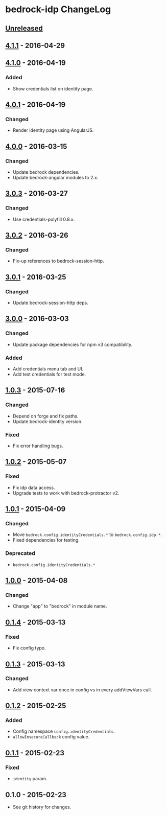 # bedrock-idp ChangeLog

## [Unreleased]

## [4.1.1] - 2016-04-29

## [4.1.0] - 2016-04-19

### Added
- Show credentials list on identity page.

## [4.0.1] - 2016-04-19

### Changed
- Render identity page using AngularJS.

## [4.0.0] - 2016-03-15

### Changed
- Update bedrock dependencies.
- Update bedrock-angular modules to 2.x.

## [3.0.3] - 2016-03-27

### Changed
- Use credentials-polyfill 0.8.x.

## [3.0.2] - 2016-03-26

### Changed
- Fix-up references to bedrock-session-http.

## [3.0.1] - 2016-03-25

### Changed
- Update bedrock-session-http deps.

## [3.0.0] - 2016-03-03

### Changed
- Update package dependencies for npm v3 compatibility.

### Added
- Add credentials menu tab and UI.
- Add test credentials for test mode.

## [1.0.3] - 2015-07-16

### Changed
- Depend on forge and fix paths.
- Update bedrock-identity version.

### Fixed
- Fix error handling bugs.

## [1.0.2] - 2015-05-07

### Fixed
- Fix idp data access.
- Upgrade tests to work with bedrock-protractor v2.

## [1.0.1] - 2015-04-09

### Changed
- Move `bedrock.config.identityCredentials.*` to `bedrock.config.idp.*`.
- Fixed dependencies for testing.

### Deprecated
- `bedrock.config.identityCredentials.*`

## [1.0.0] - 2015-04-08

### Changed
- Change "app" to "bedrock" in module name.

## [0.1.4] - 2015-03-13

### Fixed
- Fix config typo.

## [0.1.3] - 2015-03-13

### Changed
- Add view context var once in config vs in every addViewVars call.

## [0.1.2] - 2015-02-25

### Added
- Config namespace `config.identityCredentials`.
- `allowInsecureCallback` config value.

## [0.1.1] - 2015-02-23

### Fixed
- `identity` param.

## 0.1.0 - 2015-02-23

- See git history for changes.

[Unreleased]: https://github.com/digitalbazaar/bedrock-idp/compare/4.1.1...HEAD
[4.1.1]: https://github.com/digitalbazaar/bedrock-idp/compare/4.1.0...4.1.1
[4.1.0]: https://github.com/digitalbazaar/bedrock-idp/compare/4.0.1...4.1.0
[4.0.1]: https://github.com/digitalbazaar/bedrock-idp/compare/4.0.0...4.0.1
[4.0.0]: https://github.com/digitalbazaar/bedrock-idp/compare/3.0.3...4.0.0
[3.0.3]: https://github.com/digitalbazaar/bedrock-idp/compare/3.0.2...3.0.3
[3.0.2]: https://github.com/digitalbazaar/bedrock-idp/compare/3.0.1...3.0.2
[3.0.1]: https://github.com/digitalbazaar/bedrock-idp/compare/3.0.0...3.0.1
[3.0.0]: https://github.com/digitalbazaar/bedrock-idp/compare/1.0.3...3.0.0
[1.0.3]: https://github.com/digitalbazaar/bedrock-idp/compare/1.0.2...1.0.3
[1.0.2]: https://github.com/digitalbazaar/bedrock-idp/compare/1.0.1...1.0.2
[1.0.1]: https://github.com/digitalbazaar/bedrock-idp/compare/1.0.0...1.0.1
[1.0.0]: https://github.com/digitalbazaar/bedrock-idp/compare/0.1.4...1.0.0
[0.1.4]: https://github.com/digitalbazaar/bedrock-idp/compare/0.1.3...0.1.4
[0.1.3]: https://github.com/digitalbazaar/bedrock-idp/compare/0.1.2...0.1.3
[0.1.2]: https://github.com/digitalbazaar/bedrock-idp/compare/0.1.1...0.1.2
[0.1.1]: https://github.com/digitalbazaar/bedrock-idp/compare/0.1.0...0.1.1
